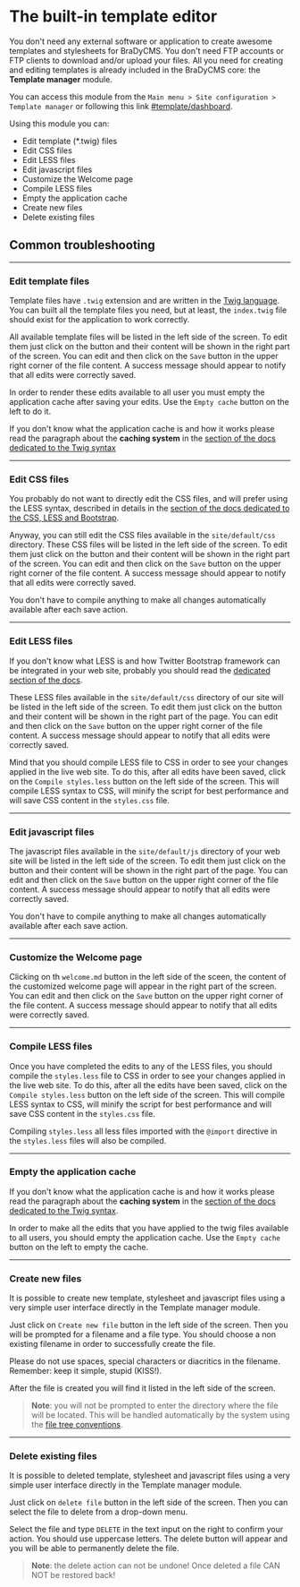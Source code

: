 # The built-in template editor

You don't need any external software or application to create awesome templates
and stylesheets for BraDyCMS. You don't need FTP accounts or FTP clients to download
and/or upload your files. All you need for creating and editing templates is already included
in the BraDyCMS core: the **Template manager** module.

You can access this module from the `Main menu > Site configuration > Template manager`
or following this link [#template/dashboard](#template/dashboard).

Using this module you can:
- Edit template (\*.twig) files
- Edit CSS files
- Edit LESS files
- Edit javascript files
- Customize the Welcome page
- Compile LESS files
- Empty the application cache
- Create new files
- Delete existing files

## Common troubleshooting

---

### Edit template files
Template files have `.twig` extension and are written in the [Twig language](tmpl_twig.md).
You can built all the template files you need, but at least, the `index.twig` file
should exist for the application to work correctly.

All available template files will be listed in the left side of the screen. To
edit them just click on the button and their content will be shown in the right
part of the screen. You can edit and then click on the `Save` button in the upper right
corner of the file content. A success message should appear to notify that all edits
were correctly saved.

In order to render these edits available to all user you must empty the
application cache after saving your edits. Use the `Empty cache` button on the
left to do it.

If you don't know what the application cache is and how it works please read the
paragraph about the **caching system** in the [section of the docs dedicated to the Twig syntax](tmpl_twig.md)

---

### Edit CSS files
You probably do not want to directly edit the CSS files, and will prefer using
the LESS syntax, described in details in the [section of the docs dedicated to the CSS, LESS and Bootstrap](tmpl_less.md).

Anyway, you can still edit the CSS files available in the `site/default/css` directory.
These CSS files will be listed in the left side of the screen. To
edit them just click on the button and their content will be shown in the right
part of the screen. You can edit and then click on the `Save` button on the upper right
corner of the file content. A success message should appear to notify that all edits
were correctly saved.

You don't have to compile anything to make all changes automatically available
after each save action.

---

### Edit LESS files
If you don't know what LESS is and how Twitter Bootstrap framework can be integrated
in your web site, probably you should read the [dedicated section of the docs](tmpl_less.md).

These LESS files available in the `site/default/css` directory of our site
will be listed in the left side of the screen. To  edit them just click on the
button and their content will be shown in the right part of the page.
You can edit and then click on the `Save` button on the upper right
corner of the file content. A success message should appear to notify that all edits
were correctly saved.

Mind that you should compile LESS file to CSS in order to see your changes applied
in the live web site. To do this, after all edits have been saved, click on the
`Compile styles.less` button on the left side of the screen. This will compile
LESS syntax to CSS, will minify the script for best performance and will save
CSS content in the `styles.css` file.

---

### Edit javascript files
The javascript files available in the `site/default/js` directory of your web site
will be listed in the left side of the screen. To edit them just click on the
button and their content will be shown in the right part of the page.
You can edit and then click on the `Save` button on the upper right
corner of the file content. A success message should appear to notify that all edits
were correctly saved.

You don't have to compile anything to make all changes automatically available
after each save action.

---

### Customize the Welcome page
Clicking on th `welcome.md` button in the left side of the sceen, the
content of the customized welcome page will appear in the right part of the screen. You can edit and then
click on the `Save` button on the upper right corner of the file content.
A success message should appear to notify that all edits were correctly saved.

---

### Compile LESS files
Once you have completed the edits to any of the LESS files, you should compile
the `styles.less` file to CSS in order to see your changes applied
in the live web site. To do this, after all the edits have been saved, click on the
`Compile styles.less` button on the left side of the screen. This will compile
LESS syntax to CSS, will minify the script for best performance and will save
CSS content in the `styles.css` file.

Compiling `styles.less` all less files imported with the `@import` directive in the
`styles.less` files will also be compiled.


---

### Empty the application cache
If you don't know what the application cache is and how it works please read the
paragraph about the **caching system** in the [section of the docs dedicated to the Twig syntax](tmpl_twig.md).

In order to make all the edits that you have applied to the twig files available to all
users, you should empty the application cache. Use the `Empty cache` button on the
left to empty the cache.

---

### Create new files
It is possible to create new template, stylesheet and javascript files using a very
simple user interface directly in the Template manager module.

Just click on `Create new file` button in the left side of the screen. Then you
will be prompted for a filename and a file type. You should choose a non existing filename
in order to successfully create the file.

Please do not use spaces, special characters or diacritics in the filename. Remember:
keep it simple, stupid (KISS!).

After the file is created you will find it listed in the left side of the screen.

> **Note**: you will not be prompted to enter the directory where the file will be located.
This will be handled automatically by the system using the [file tree conventions](tmpl_files.md).

---

### Delete existing files
It is possible to deleted template, stylesheet and javascript files using a very
simple user interface directly in the Template manager module.

Just click on `delete file` button in the left side of the screen. Then you
can select the file to delete from a drop-down menu.

Select the file and type `DELETE` in the text input on the right to confirm your action.
You should use uppercase letters. The delete button will appear and you will be
able to permanently delete the file.


> **Note**: the delete action can not be undone! Once deleted a file CAN NOT be
restored back!
